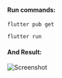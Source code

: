 

#### Run commands:

```
flutter pub get
```

```
flutter run
```

#### And Result:
![Screenshot](newsapp.png "Phone Screen")
